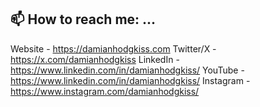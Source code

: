 ## 📫 How to reach me: ...

Website - https://damianhodgkiss.com
Twitter/X - https://x.com/damianhodgkiss
LinkedIn - https://www.linkedin.com/in/damianhodgkiss/
YouTube - https://www.linkedin.com/in/damianhodgkiss/
Instagram - https://www.instagram.com/damianhodgkiss/

<!--
**damianhodgkiss/damianhodgkiss** is a ✨ _special_ ✨ repository because its `README.md` (this file) appears on your GitHub profile.

Here are some ideas to get you started:

- 🔭 I’m currently working on ...
- 🌱 I’m currently learning ...
- 👯 I’m looking to collaborate on ...
- 🤔 I’m looking for help with ...
- 💬 Ask me about ...
- 📫 How to reach me: ...
- 😄 Pronouns: ...
- ⚡ Fun fact: ...
-->
